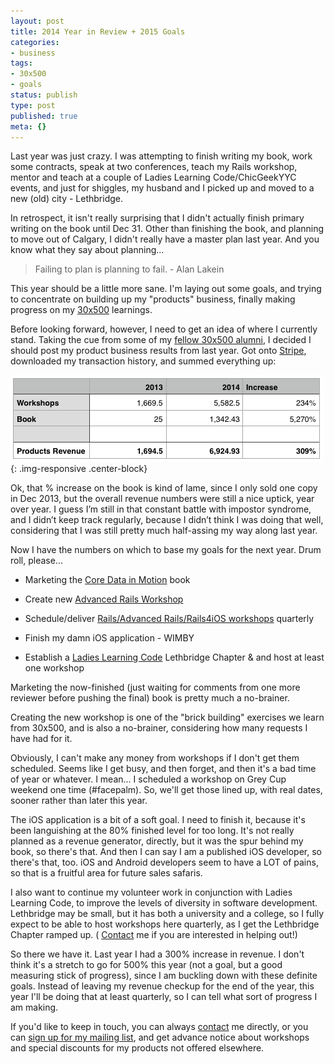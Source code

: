 ```yaml
---
layout: post
title: 2014 Year in Review + 2015 Goals
categories:
- business
tags:
- 30x500
- goals
status: publish
type: post
published: true
meta: {}
---
```


Last year was just crazy.  I was attempting to finish writing my book, work some contracts, speak at two conferences, teach my Rails workshop, mentor and teach at a couple of Ladies Learning Code/ChicGeekYYC events, and just for shiggles, my husband and I picked up and moved to a new (old) city - Lethbridge.


In retrospect, it isn't really surprising that I didn't actually finish primary writing on the book until Dec 31.  Other than finishing the book, and planning to move out of Calgary, I didn't really have a master plan last year.  And you know what they say about planning...


>Failing to plan is planning to fail. - Alan Lakein



This year should be a little more sane.  I'm laying out some goals, and trying to concentrate on building up my "products" business, finally making progress on my 
[30x500](https://unicornfree.com/2015/guest-post-no-excuses-left-this-year-i-get-serious) learnings.


Before looking forward, however, I need to get an idea of where I currently stand. Taking the cue from some of my 
[fellow 30x500 alumni](https://unicornfree.com/2015/12-of-our-bootstrapping-students-to-watch-in-2015), I decided I should post my product business results from last year. Got onto 
[Stripe](https://stripe.com/ca), downloaded my transaction history, and summed everything up:


![WNDX Products Revenue](/img/original/Screenshot-2015-01-09-135425.png){: .img-responsive .center-block}


Ok, that % increase on the book is kind of lame, since I only sold one copy in Dec 2013, but the overall revenue numbers were still a nice uptick, year over year. I guess I’m still in that constant battle with impostor syndrome, and I didn’t keep track regularly, because I didn’t think I was doing that well, considering that I was still pretty much half-assing my way along last year.


Now I have the numbers on which to base my goals for the next year. Drum roll, please...


* Marketing the 
[Core Data in Motion](http://coredatainmotion.com) book


* Create new 
[Advanced Rails Workshop](http://www.wndx.com/workshops/)


* Schedule/deliver 
[Rails/Advanced Rails/Rails4iOS workshops](http://www.wndx.com/workshops/) quarterly


* Finish my damn iOS application - WIMBY


* Establish a 
[Ladies Learning Code](http://ladieslearningcode.com) Lethbridge Chapter & and host at least one workshop


Marketing the now-finished (just waiting for comments from one more reviewer before pushing the final) book is pretty much a no-brainer.


Creating the new workshop is one of the "brick building" exercises we learn from 30x500, and is also a no-brainer, considering how many requests I have had for it.


Obviously, I can't make any money from workshops if I don't get them scheduled.  Seems like I get busy, and then forget, and then it's a bad time of year or whatever.  I mean... I scheduled a workshop on Grey Cup weekend one time (#facepalm).  So, we'll get those lined up, with real dates, sooner rather than later this year.


The iOS application is a bit of a soft goal.  I need to finish it, because it's been languishing at the 80% finished level for too long.  It's not really planned as a revenue generator, directly, but it was the spur behind my book, so there's that.  And then I can say I am a published iOS developer, so there's that, too.  iOS and Android developers seem to have a LOT of pains, so that is a fruitful area for future sales safaris.


I also want to continue my volunteer work in conjunction with Ladies Learning Code, to improve the levels of diversity in software development.  Lethbridge may be small, but it has both a university and a college, so I fully expect to be able to host workshops here quarterly, as I get the Lethbridge Chapter ramped up. (
[Contact](/#contact) me if you are interested in helping out!)


So there we have it.  Last year I had a 300% increase in revenue.  I don't think it's a stretch to go for 500% this year (not a goal, but a good measuring stick of progress), since I am buckling down with these definite goals.  Instead of leaving my revenue checkup for the end of the year, this year I'll be doing that at least quarterly, so I can tell what sort of progress I am making.


If you'd like to keep in touch, you can always 
[contact](/#contact) me directly, or you can 
[sign up for my mailing list](http://mad.ly/signups/29211/join), and get advance notice about workshops and special discounts for my products not offered elsewhere.
